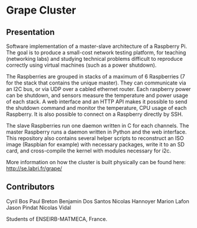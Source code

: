 # Grape Cluster
## Presentation
Software implementation of a master-slave architecture of a Raspberry Pi. The goal is to produce a small-cost network testing platform, for teaching (networking labs) and studying technical problems difficult to reproduce correctly using virtual machines (such as a power shutdown). 

The Raspberries are grouped in stacks of a maximum of 6 Raspberries (7 for the stack that contains the unique master). They can communicate via an I2C bus, or via UDP over a cabled ethernet router. Each raspberry power can be shutdown, and sensors measure the temperature and power usage of each stack. A web interface and an HTTP API makes it possible to send the shutdown command and monitor the temperature, CPU usage of each Raspberry. It is also possible to connect on a Raspberry directly by SSH.

The slave Raspberries run one daemon written in C for each channels. The master Raspberry runs a daemon written in Python and the web interface. This repository also contains several helper scripts to reconstruct an ISO image (Raspbian for example) with necessary packages, write it to an SD card, and cross-compile the kernel with modules necessary for i2c.

More information on how the cluster is built physically can be found here: http://se.labri.fr/grape/

## Contributors
Cyril Bos
Paul Breton
Benjamin Dos Santos
Nicolas Hannoyer
Marion Lafon
Jason Pindat
Nicolas Vidal

Students of ENSEIRB-MATMECA, France.
